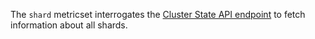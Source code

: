 The `shard` metricset interrogates the [Cluster State API endpoint](https://www.elastic.co/docs/api/doc/elasticsearch/operation/operation-cluster-state) to fetch information about all shards.
